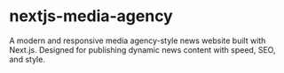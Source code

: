# nextjs-media-agency
A modern and responsive media agency-style news website built with Next.js. Designed for publishing dynamic news content with speed, SEO, and style.

